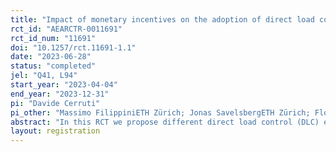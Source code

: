 ```yaml
---
title: "Impact of monetary incentives on the adoption of direct load control electricity tariffs by residential consumers"
rct_id: "AEARCTR-0011691"
rct_id_num: "11691"
doi: "10.1257/rct.11691-1.1"
date: "2023-06-28"
status: "completed"
jel: "Q41, L94"
start_year: "2023-04-04"
end_year: "2023-12-31"
pi: "Davide Cerruti"
pi_other: "Massimo FilippiniETH Zürich; Jonas SavelsbergETH Zürich; Flora MarchioroUniversità della Svizzera Italiana"
abstract: "In this RCT we propose different direct load control (DLC) electricity tariffs to a sample of residential customers. The goal is to measure how different monetary incentives and different ways of presenting tariff information influence the adoption of DLC tariffs."
layout: registration
---
```


